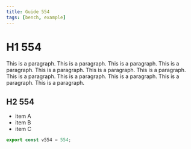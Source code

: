 ```yaml
---
title: Guide 554
tags: [bench, example]
---
```


# H1 554

This is a paragraph. This is a paragraph. This is a paragraph. This is a paragraph. This is a paragraph. This is a paragraph. This is a paragraph. This is a paragraph. This is a paragraph. This is a paragraph. This is a paragraph. This is a paragraph. 

## H2 554

- item A
- item B
- item C

```ts
export const v554 = 554;
```